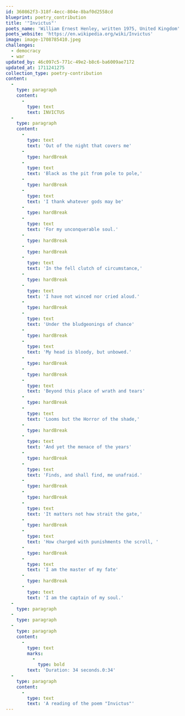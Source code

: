 ```yaml
---
id: 360862f3-318f-4ecc-804e-8baf0d2558cd
blueprint: poetry_contribution
title: '"Invictus"'
poets_name: 'William Ernest Henley, written 1975, United Kingdom'
poets_website: 'https://en.wikipedia.org/wiki/Invictus'
image: image-1708785410.jpeg
challenges:
  - democracy
  - war
updated_by: 46c097c5-771c-49e2-b8c6-ba6009ae7172
updated_at: 1711241275
collection_type: poetry-contribution
content:
  -
    type: paragraph
    content:
      -
        type: text
        text: INVICTUS
  -
    type: paragraph
    content:
      -
        type: text
        text: 'Out of the night that covers me'
      -
        type: hardBreak
      -
        type: text
        text: 'Black as the pit from pole to pole,'
      -
        type: hardBreak
      -
        type: text
        text: 'I thank whatever gods may be'
      -
        type: hardBreak
      -
        type: text
        text: 'For my unconquerable soul.'
      -
        type: hardBreak
      -
        type: hardBreak
      -
        type: text
        text: 'In the fell clutch of circumstance,'
      -
        type: hardBreak
      -
        type: text
        text: 'I have not winced nor cried aloud.'
      -
        type: hardBreak
      -
        type: text
        text: 'Under the bludgeonings of chance'
      -
        type: hardBreak
      -
        type: text
        text: 'My head is bloody, but unbowed.'
      -
        type: hardBreak
      -
        type: hardBreak
      -
        type: text
        text: 'Beyond this place of wrath and tears'
      -
        type: hardBreak
      -
        type: text
        text: 'Looms but the Horror of the shade,'
      -
        type: hardBreak
      -
        type: text
        text: 'And yet the menace of the years'
      -
        type: hardBreak
      -
        type: text
        text: 'Finds, and shall find, me unafraid.'
      -
        type: hardBreak
      -
        type: hardBreak
      -
        type: text
        text: 'It matters not how strait the gate,'
      -
        type: hardBreak
      -
        type: text
        text: 'How charged with punishments the scroll, '
      -
        type: hardBreak
      -
        type: text
        text: 'I am the master of my fate'
      -
        type: hardBreak
      -
        type: text
        text: 'I am the captain of my soul.'
  -
    type: paragraph
  -
    type: paragraph
  -
    type: paragraph
    content:
      -
        type: text
        marks:
          -
            type: bold
        text: 'Duration: 34 seconds.0:34'
  -
    type: paragraph
    content:
      -
        type: text
        text: 'A reading of the poem "Invictus"'
---
```


